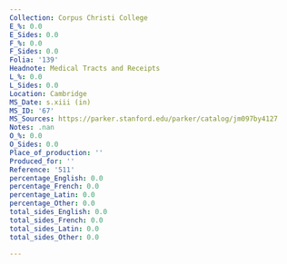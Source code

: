 ```yaml
---
Collection: Corpus Christi College
E_%: 0.0
E_Sides: 0.0
F_%: 0.0
F_Sides: 0.0
Folia: '139'
Headnote: Medical Tracts and Receipts
L_%: 0.0
L_Sides: 0.0
Location: Cambridge
MS_Date: s.xiii (in)
MS_ID: '67'
MS_Sources: https://parker.stanford.edu/parker/catalog/jm097by4127
Notes: .nan
O_%: 0.0
O_Sides: 0.0
Place_of_production: ''
Produced_for: ''
Reference: '511'
percentage_English: 0.0
percentage_French: 0.0
percentage_Latin: 0.0
percentage_Other: 0.0
total_sides_English: 0.0
total_sides_French: 0.0
total_sides_Latin: 0.0
total_sides_Other: 0.0

---
```

